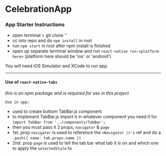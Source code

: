 # CelebrationApp

### App Starter Instructions
- open terminal > git clone '<repo-ssh-link>'
- cc into repo and do `npm install` in root
- run `npm start` in root after npm install is finished
- open up separate terminal window and run `react-native run-<platform-here>` (platform here should be 'ios' or 'android')

You will need iOS Simulator and XCode to run app.

---

#### Use of `react-native-tabs`
*this is an npm package and is required for use in this project*

`Use in app:`
- used to create bottom TabBar.js component
- to implement TabBar.js import it in whatever component you need it for `import TabBar from '../components/TabBar';`
- then you must pass it 2 props, `navigator` & `page`
- 1st. prop `navigator` is used to reference the `<Navigator />'s` ref and do a `.push({ name: tab.props.name })`
- 2nd. prop `page` is used to tell the tab bar what tab it is on and which one to apply the `selectedStyle` to
